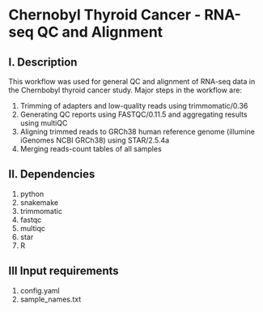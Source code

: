 # Chernobyl Thyroid Cancer - RNA-seq QC and Alignment
## I. Description
This workflow was used for general QC and alignment of RNA-seq data in the Chernbobyl thyroid cancer study.
Major steps in the workflow are:
1) Trimming of adapters and low-quality reads using trimmomatic/0.36
2) Generating QC reports using FASTQC/0.11.5 and aggregating results using multiQC
3) Aligning trimmed reads to GRCh38 human reference genome (illumine iGenomes NCBI GRCh38) using STAR/2.5.4a
4) Merging reads-count tables of all samples
## II. Dependencies
1) python
2) snakemake
3) trimmomatic
4) fastqc
5) multiqc
6) star
7) R
## III Input requirements
1) config.yaml
2) sample_names.txt
